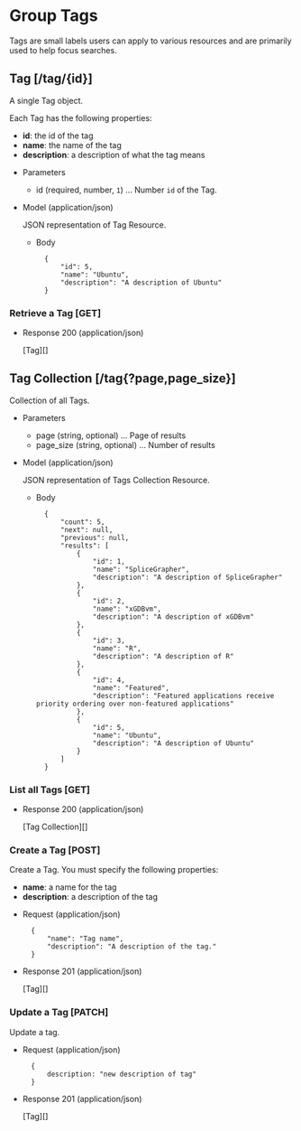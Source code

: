 # Group Tags
Tags are small labels users can apply to various resources and are primarily used to help focus searches.

## Tag [/tag/{id}]
A single Tag object.

Each Tag has the following properties:

- **id**: the id of the tag
- **name**: the name of the tag
- **description**: a description of what the tag means

+ Parameters
    + id (required, number, `1`) ... Number `id` of the Tag.
    
+ Model (application/json)

    JSON representation of Tag Resource.

    + Body

            {
                "id": 5,
                "name": "Ubuntu",
                "description": "A description of Ubuntu"
            }

### Retrieve a Tag [GET]
+ Response 200 (application/json)

    [Tag][]

## Tag Collection [/tag{?page,page_size}]
Collection of all Tags.

+ Parameters
    + page (string, optional) ... Page of results
    + page_size (string, optional) ... Number of results

+ Model (application/json)

    JSON representation of Tags Collection Resource.

    + Body

            {
                "count": 5,
                "next": null,
                "previous": null,
                "results": [
                    {
                        "id": 1,
                        "name": "SpliceGrapher",
                        "description": "A description of SpliceGrapher"
                    },
                    {
                        "id": 2,
                        "name": "xGDBvm",
                        "description": "A description of xGDBvm"
                    },
                    {
                        "id": 3,
                        "name": "R",
                        "description": "A description of R"
                    },
                    {
                        "id": 4,
                        "name": "Featured",
                        "description": "Featured applications receive priority ordering over non-featured applications"
                    },
                    {
                        "id": 5,
                        "name": "Ubuntu",
                        "description": "A description of Ubuntu"
                    }
                ]
            }

### List all Tags [GET]
+ Response 200 (application/json)

    [Tag Collection][]

### Create a Tag [POST]
Create a Tag.  You must specify the following properties:

- **name**: a name for the tag
- **description**: a description of the tag

+ Request (application/json)

        {
            "name": "Tag name",
            "description": "A description of the tag."
        }

+ Response 201 (application/json)

    [Tag][]

### Update a Tag [PATCH]
Update a tag.

+ Request (application/json)

        {
            description: "new description of tag"
        }

+ Response 201 (application/json)

    [Tag][]